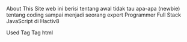 About This Site 
web ini berisi tentang awal tidak tau apa-apa (newbie) tentang coding sampai menjadi seorang expert Programmer Full Stack JavaScript di Hactiv8
 
Used Tag
Tag html

<!doctype html>
<html>
<head>
<body>
<div>
<a>
<img>
<h1>
<nav>
<header>
<section>
<script>
<h2>
<p>

Tag CSS

url
body
a
botton
relate

About Me
Saya adalah seorang yang akan menjadi seorang programmer Full Stack JavaScript
